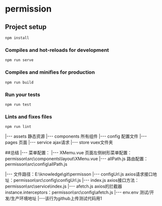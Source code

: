 # permission

## Project setup
```
npm install
```

### Compiles and hot-reloads for development
```
npm run serve
```

### Compiles and minifies for production
```
npm run build
```

### Run your tests
```
npm run test
```

### Lints and fixes files
```
npm run lint
```


|--- assets 静态资源
|--- components 所有组件
|--- config 配置文件
|--- pages 页面
|--- service ajax请求
|--- store vuex文件夹

##总结
|--- 菜单配置：
|--- XMemu.vue 页面左侧树形菜单配置：permisson\src\components\layout\XMenu.vue
|--- allPath.js 路由配置：permisson\src\config\allPath.js

|--- 文件路径：E:\knowledge\git\permisson
|--- configUrl.js axios请求接口地址：permisson\src\config\configUrl.js
|--- index.js axios接口方法：permisson\src\service\index.js
|--- afetch.js axios的拦截器instance.interceptors：permisson\src\config\afetch.js
|--- env.env 测试/开发/生产环境地址
|---该行为github上传测试代码用1




